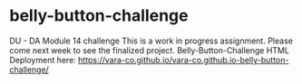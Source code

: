 # belly-button-challenge
DU - DA Module 14 challenge
This is a work in progress assignment. Please come next week to see the finalized project.
Belly-Button-Challenge HTML Deployment here:
https://vara-co.github.io/vara-co.github.io-belly-button-challenge/

